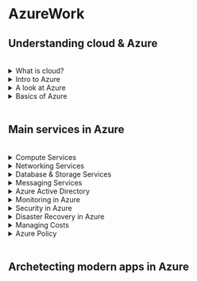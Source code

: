 # AzureWork


## Understanding cloud & Azure

<br>

<details>
<summary>What is cloud?</summary>

Cloud computing is the delivery of computing services over the internet. Computing services include common IT infrastructure such as virtual machines, storage, databases, and networking. There are many other new & hybrid services as well.
Cloud computing is the delivery of computing services over the internet. Computing services include common IT infrastructure such as virtual machines, storage, databases, and networking. Cloud computing falls under OpEx because cloud computing operates on a consumption-based model.
<ul>
 <li>Cloud Model types <br>
  Public: (Azure, AWS, GCP)  <br>
  Private: (VMWare, RedHat OpenShift, Azure Stack) <br>
  Hybrid: (Azure Arc, AWS Outposts)
 </li>
 <li>Cloud Service types (IAAS, PAAS, SAAS)</li>
 </ul>
<br>
 
</details>

<details>
<summary>Intro to Azure</summary>
Azure is the public cloud offering from Microsoft. It provides more than 100 services that enable you to do everything from running your existing applications on virtual machines to exploring new software tools & services (Containerization, Blockchain, ML, AI, IOT etc). <br> <br>
As cloud is just another computer that multiple users are accessing through the internet. Cloud vendors make use of economies of scale & global reach to profit through their online computing services. Azure has the biggest set of data centers(Zones) spread across Regions which are further part of different geographies across the Globe. <br> <br>
Find the latest Global infrastructure of Azure below. <br> 
https://infrastructuremap.microsoft.com/explore <br> <br>
A list of all cloud services provided by Azure can be found below. <br>
https://azure.microsoft.com/en-in/products/ 
<br>
 
</details>

<details>
<summary>A look at Azure</summary>
To create and use Azure services, you need an Azure subscription. After you've created an Azure account, you're free to create additional subscriptions. After you've created an Azure subscription, you can start creating Azure resources within each subscription.
<br>
 
</details>

<details>
<summary>Basics of Azure</summary>
The physical infrastructure for Azure starts with datacenters. Conceptually, the datacenters are the same as large corporate datacenters. They’re facilities with resources arranged in racks, with dedicated power, cooling, and networking infrastructure. <br>
 
As a global cloud provider, Azure has datacenters around the world. However, these individual datacenters aren’t directly accessible. Datacenters are grouped into Azure Regions or Azure Availability Zones that are designed to help you achieve resiliency and reliability for your business-critical workloads. <br>
 
A region is a geographical area on the planet that contains at least one, but potentially multiple datacenters that are nearby and networked together with a low-latency network. When you deploy a resource in Azure, you'll often need to choose the region where you want your resource deployed. <br>
 
You can use availability zones to run mission-critical applications and build high-availability into your application architecture by co-locating your compute, storage, networking, and data resources within an availability zone and replicating in other availability zones. Keep in mind that there could be a cost to duplicating your services and transferring data between availability zones. <br>
 
ALso, most Azure regions are paired with another region within the same geography (such as US, Europe, or Asia) at least 300 miles away. This approach allows for the replication of resources across a geography that helps reduce the likelihood of interruptions because of events such as natural disasters, civil unrest, power outages, or physical network outages that affect an entire region.

</details>


<br>

## Main services in Azure

<br>

<details>
<summary>Compute Services</summary>
<br>
 
</details>

<details>
<summary>Networking Services</summary>
<br>
 
</details>

<details>
<summary>Database & Storage Services</summary>
<br>
 
</details>

<details>
<summary>Messaging Services</summary>
<br>
 
</details>


<details>
<summary>Azure Active Directory</summary>
<br>
 
</details>


<details>
<summary>Monitoring in Azure</summary>
<br>
 
</details>


<details>
<summary>Security in Azure</summary>
<br>
 
</details>


<details>
<summary>Disaster Recovery in Azure</summary>
<br>
 
</details>

<details>
<summary>Managing Costs</summary>
<br>
 
</details>

<details>
<summary>Azure Policy</summary>
<br>
 
</details>


<br>

## Archetecting modern apps in Azure
